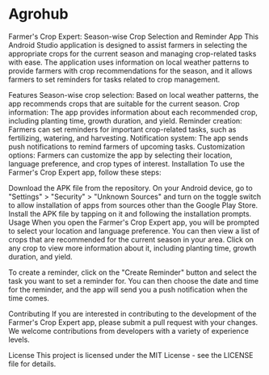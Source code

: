 # Agrohub




Farmer's Crop Expert: Season-wise Crop Selection and Reminder App
This Android Studio application is designed to assist farmers in selecting the appropriate crops for the current season and managing crop-related tasks with ease. The application uses information on local weather patterns to provide farmers with crop recommendations for the season, and it allows farmers to set reminders for tasks related to crop management.

Features
Season-wise crop selection: Based on local weather patterns, the app recommends crops that are suitable for the current season.
Crop information: The app provides information about each recommended crop, including planting time, growth duration, and yield.
Reminder creation: Farmers can set reminders for important crop-related tasks, such as fertilizing, watering, and harvesting.
Notification system: The app sends push notifications to remind farmers of upcoming tasks.
Customization options: Farmers can customize the app by selecting their location, language preference, and crop types of interest.
Installation
To use the Farmer's Crop Expert app, follow these steps:

Download the APK file from the repository.
On your Android device, go to "Settings" > "Security" > "Unknown Sources" and turn on the toggle switch to allow installation of apps from sources other than the Google Play Store.
Install the APK file by tapping on it and following the installation prompts.
Usage
When you open the Farmer's Crop Expert app, you will be prompted to select your location and language preference. You can then view a list of crops that are recommended for the current season in your area. Click on any crop to view more information about it, including planting time, growth duration, and yield.

To create a reminder, click on the "Create Reminder" button and select the task you want to set a reminder for. You can then choose the date and time for the reminder, and the app will send you a push notification when the time comes.

Contributing
If you are interested in contributing to the development of the Farmer's Crop Expert app, please submit a pull request with your changes. We welcome contributions from developers with a variety of experience levels.

License
This project is licensed under the MIT License - see the LICENSE file for details.



